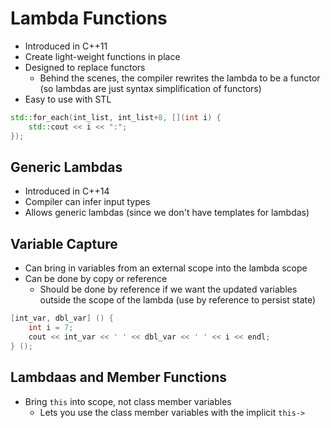 # Lambda Functions
- Introduced in C++11
- Create light-weight functions in place
- Designed to replace functors
    - Behind the scenes, the compiler rewrites the lambda to be a functor (so lambdas are just syntax simplification of functors)
- Easy to use with STL

``` c++
std::for_each(int_list, int_list+8, [](int i) {
    std::cout << i << ":";
});
```

## Generic Lambdas
- Introduced in C++14
- Compiler can infer input types
- Allows generic lambdas (since we don't have templates for lambdas)

## Variable Capture
- Can bring in variables from an external scope into the lambda scope
- Can be done by copy or reference
    - Should be done by reference if we want the updated variables outside the scope of the lambda (use by reference to persist state)

``` c++
[int_var, dbl_var] () {
    int i = 7;
    cout << int_var << ' ' << dbl_var << ' ' << i << endl;
} ();
```

## Lambdaas and Member Functions
- Bring `this` into scope, not class member variables
    - Lets you use the class member variables with the implicit `this->`